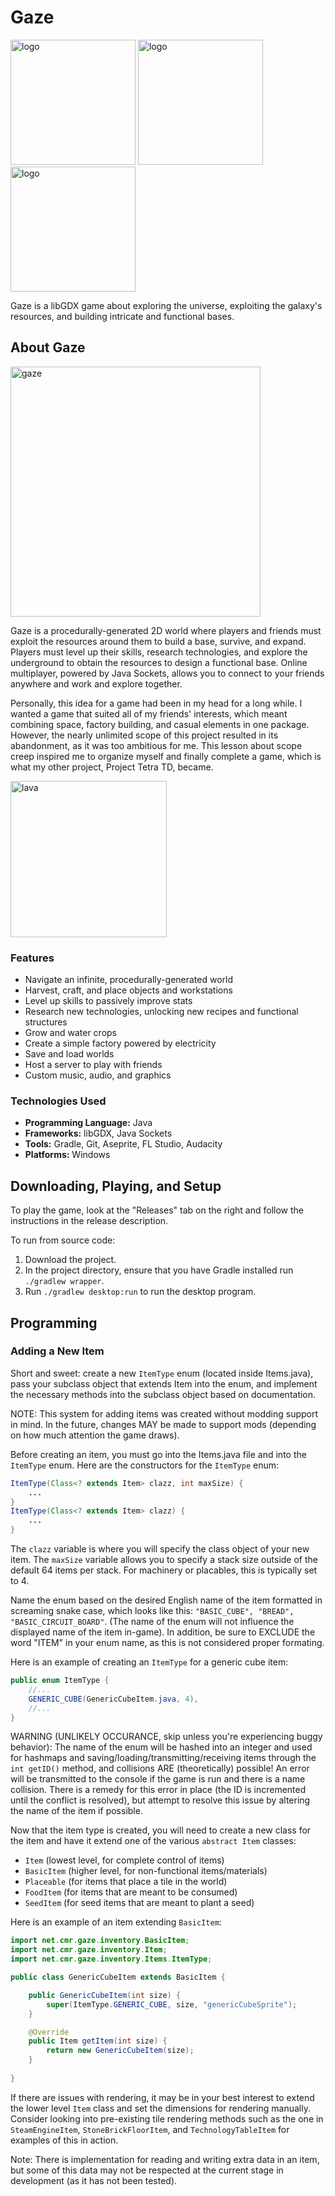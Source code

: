 # Gaze
<img height="200" alt="logo" src="https://github.com/user-attachments/assets/d9f15100-b163-41b8-ba09-c0232482a920" />
<img width="200" height="200" alt="logo" src="https://github.com/user-attachments/assets/703c88a0-1ee7-4d38-9128-7982e39ed9dc" />
<img height="200" alt="logo" src="https://github.com/user-attachments/assets/51438d29-75b4-47cf-bc4a-787ac4caaebb" />

Gaze is a libGDX game about exploring the universe, exploiting the galaxy's resources, and building intricate and functional bases.

## About Gaze

<img height="400" alt="gaze" src="https://github.com/user-attachments/assets/2336d671-3ebb-4ea1-9a06-ac49e731eafc" />

Gaze is a procedurally-generated 2D world where players and friends must exploit the resources around them to build a base, survive, and expand. Players must level up their skills, research technologies, and explore the underground to obtain the resources to design a functional base. Online multiplayer, powered by Java Sockets, allows you to connect to your friends anywhere and work and explore together.

Personally, this idea for a game had been in my head for a long while. I wanted a game that suited all of my friends' interests, which meant combining space, factory building, and casual elements in one package. However, the nearly unlimited scope of this project resulted in its abandonment, as it was too ambitious for me. This lesson about scope creep inspired me to organize myself and finally complete a game, which is what my other project, Project Tetra TD, became.

<img height="250" alt="lava" src="https://github.com/user-attachments/assets/09bc4bc4-8afa-4cee-bd09-00661e705698" />

### Features

- Navigate an infinite, procedurally-generated world
- Harvest, craft, and place objects and workstations
- Level up skills to passively improve stats
- Research new technologies, unlocking new recipes and functional structures
- Grow and water crops
- Create a simple factory powered by electricity
- Save and load worlds
- Host a server to play with friends
- Custom music, audio, and graphics

### Technologies Used
- **Programming Language:** Java
- **Frameworks:** libGDX, Java Sockets
- **Tools:** Gradle, Git, Aseprite, FL Studio, Audacity
- **Platforms:** Windows

## Downloading, Playing, and Setup

To play the game, look at the "Releases" tab on the right and follow the instructions in the release description.

To run from source code:
1. Download the project.
2. In the project directory, ensure that you have Gradle installed run `./gradlew wrapper`.
3. Run `./gradlew desktop:run` to run the desktop program.

## Programming

### Adding a New Item

Short and sweet: create a new `ItemType` enum (located inside Items.java), pass your subclass object that extends Item into the enum, and implement the necessary methods into the subclass object based on documentation.

NOTE: This system for adding items was created without modding support in mind. In the future, changes MAY be made to support mods (depending on how much attention the game draws).

Before creating an item, you must go into the Items.java file and into the `ItemType` enum. Here are the constructors for the `ItemType` enum:
```java
ItemType(Class<? extends Item> clazz, int maxSize) {
    ...
}
ItemType(Class<? extends Item> clazz) {
    ...
}
```
The `clazz` variable is where you will specify the class object of your new item. The `maxSize` variable allows you to specify a stack size outside of the default 64 items per stack. For machinery or placables, this is typically set to 4.

Name the enum based on the desired English name of the item formatted in screaming snake case, which looks like this: `"BASIC_CUBE", "BREAD", "BASIC_CIRCUIT_BOARD"`. (The name of the enum will not influence the displayed name of the item in-game). In addition, be sure to EXCLUDE the word "ITEM" in your enum name, as this is not considered proper formating.

Here is an example of creating an `ItemType` for a generic cube item:

```java
public enum ItemType {
    //...
    GENERIC_CUBE(GenericCubeItem.java, 4),
    //...
}
```

WARNING (UNLIKELY OCCURANCE, skip unless you're experiencing buggy behavior): The name of the enum will be hashed into an integer and used for hashmaps and saving/loading/transmitting/receiving items through the `int getID()` method, and collisions ARE (theoretically) possible! An error will be transmitted to the console if the game is run and there is a name collision. There is a remedy for this error in place (the ID is incremented until the conflict is resolved), but attempt to resolve this issue by altering the name of the item if possible.


Now that the item type is created, you will need to create a new class for the item and have it extend one of the various `abstract Item` classes:
- `Item` (lowest level, for complete control of items)
- `BasicItem` (higher level, for non-functional items/materials)
- `Placeable` (for items that place a tile in the world)
- `FoodItem` (for items that are meant to be consumed)
- `SeedItem` (for seed items that are meant to plant a seed)

Here is an example of an item extending `BasicItem`:

```java
import net.cmr.gaze.inventory.BasicItem;
import net.cmr.gaze.inventory.Item;
import net.cmr.gaze.inventory.Items.ItemType;

public class GenericCubeItem extends BasicItem {

    public GenericCubeItem(int size) {
        super(ItemType.GENERIC_CUBE, size, "genericCubeSprite");
    }

    @Override
    public Item getItem(int size) {
        return new GenericCubeItem(size);
    }
    
}
```

If there are issues with rendering, it may be in your best interest to extend the lower level `Item` class and set the dimensions for rendering manually. Consider looking into pre-existing tile rendering methods such as the one in `SteamEngineItem`, `StoneBrickFloorItem`, and `TechnologyTableItem` for examples of this in action.

Note: There is implementation for reading and writing extra data in an item, but some of this data may not be respected at the current stage in development (as it has not been tested).
